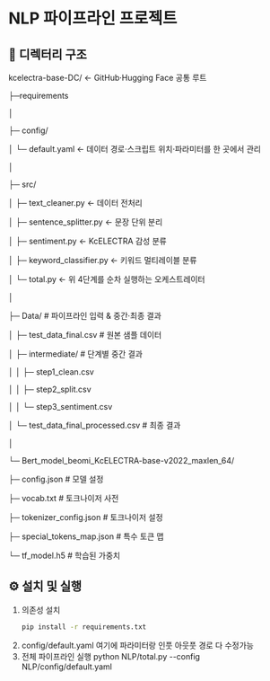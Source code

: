 # NLP 파이프라인 프로젝트

## 📁 디렉터리 구조
kcelectra-base-DC/    ← GitHub·Hugging Face 공통 루트

├─requirements

│

├─ config/


│   └─ default.yaml             ← 데이터 경로·스크립트 위치·파라미터를 한 곳에서 관리

│


├─ src/

│   ├─ text_cleaner.py               ← 데이터 전처리

│   ├─ sentence_splitter.py      ← 문장 단위 분리

│   ├─ sentiment.py                    ← KcELECTRA 감성 분류

│   ├─ keyword_classifier.py    ← 키워드 멀티레이블 분류

│   └─ total.py                              ← 위 4단계를 순차 실행하는 오케스트레이터

│

├─ Data/                                 # 파이프라인 입력 & 중간·최종 결과

│   ├─ test_data_final.csv               # 원본 샘플 데이터

│   ├─ intermediate/                     # 단계별 중간 결과

│   │   ├─ step1_clean.csv

│   │   ├─ step2_split.csv

│   │   └─ step3_sentiment.csv

│   └─ test_data_final_processed.csv     # 최종 결과

│

└─ Bert_model_beomi_KcELECTRA-base-v2022_maxlen_64/

├─ config.json                       # 모델 설정

├─ vocab.txt                         # 토크나이저 사전

├─ tokenizer_config.json             # 토크나이저 설정

├─ special_tokens_map.json           # 특수 토큰 맵

└─ tf_model.h5                       # 학습된 가중치



## ⚙️ 설치 및 실행
1. 의존성 설치  
   ```bash
   pip install -r requirements.txt

  2. config/default.yaml 여기에 파라미터랑 인풋 아웃풋 경로 다 수정가능
  3. 전체 파이프라인 실행
     python NLP/total.py --config NLP/config/default.yaml
